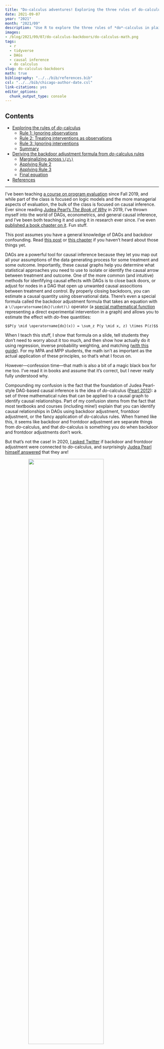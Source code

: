 ```yaml
---
title: "Do-calculus adventures! Exploring the three rules of do-calculus in plain language and deriving the backdoor adjustment formula by hand"
date: 2021-09-07
year: "2021"
month: "2021/09"
description: "Use R to explore the three rules of *do*-calculus in plain language and derive the backdoor adjustment formula by hand"
images: 
- /blog/2021/09/07/do-calculus-backdoors/do-calculus-math.png
tags:
  - r
  - tidyverse
  - DAGs
  - causal inference
  - do calculus
slug: do-calculus-backdoors
math: true
bibliography: "../../bib/references.bib"
csl: "../../bib/chicago-author-date.csl"
link-citations: yes
editor_options:
  chunk_output_type: console
---
```


## Contents <!-- omit in toc -->

-   [Exploring the rules of *do*-calculus](#exploring-the-rules-of-do-calculus)
    -   [Rule 1: Ignoring observations](#rule-1-ignoring-observations)
    -   [Rule 2: Treating interventions as observations](#rule-2-treating-interventions-as-observations)
    -   [Rule 3: Ignoring interventions](#rule-3-ignoring-interventions)
    -   [Summary](#summary)
-   [Deriving the backdoor adjustment formula from *do*-calculus rules](#deriving-the-backdoor-adjustment-formula-from-do-calculus-rules)
    -   [Marginalizing across `\(z\)`](#marginalizing-across-z)
    -   [Applying Rule 2](#applying-rule-2)
    -   [Applying Rule 3](#applying-rule-3)
    -   [Final equation](#final-equation)
-   [References](#references)

------------------------------------------------------------------------

I’ve been teaching [a course on program evaluation](https://evalf21.classes.andrewheiss.com/) since Fall 2019, and while part of the class is focused on logic models and the more managerial aspects of evaluation, the bulk of the class is focused on causal inference. Ever since reading [Judea Pearl’s *The Book of Why*](http://bayes.cs.ucla.edu/WHY/) in 2019, I’ve thrown myself into the world of DAGs, econometrics, and general causal inference, and I’ve been both teaching it and using it in research ever since. I’ve even [published a book chapter on it](https://www.andrewheiss.com/research/chapters/heiss-causal-inference-2021/). Fun stuff.

This post assumes you have a general knowledge of DAGs and backdoor confounding. Read [this post](https://www.andrewheiss.com/blog/2020/02/25/closing-backdoors-dags/) or [this chapter](https://www.andrewheiss.com/research/chapters/heiss-causal-inference-2021/) if you haven’t heard about those things yet.

DAGs are a powerful tool for causal inference because they let you map out all your assumptions of the data generating process for some treatment and some outcome. Importantly, these causal graphs help you determine what statistical approaches you need to use to isolate or identify the causal arrow between treatment and outcome. One of the more common (and intuitive) methods for idenfifying causal effects with DAGs is to close back doors, or adjust for nodes in a DAG that open up unwanted causal associtions between treatment and control. By properly closing backdoors, you can estimate a causal quantity using observational data. There’s even a special formula called the backdoor adjustment formula that takes an equation with a `\(\operatorname{do}(\cdot)\)` operator (a [special mathematical function](https://stats.stackexchange.com/questions/211008/dox-operator-meaning) representing a direct experimental intervention in a graph) and allows you to estimate the effect with *do*-free quantities:

`$$P(y \mid \operatorname{do}(x)) = \sum_z P(y \mid x, z) \times P(z)$$`

When I teach this stuff, I show that formula on a slide, tell students they don’t need to worry about it too much, and then show how actually do it using regression, inverse probability weighting, and matching ([with this guide](https://evalf21.classes.andrewheiss.com/example/matching-ipw/)). For my MPA and MPP students, the math isn’t as important as the actual application of these principles, so that’s what I focus on.

However—confession time—that math is also a bit of a magic black box for me too. I’ve read it in books and assume that it’s correct, but I never really fully understood why.

Compounding my confusion is the fact that the foundation of Judea Pearl-style DAG-based causal inference is the idea of *do*-calculus ([Pearl 2012](#ref-Pearl:2012)): a set of three mathematical rules that can be applied to a causal graph to identify causal relationships. Part of my confusion stems from the fact that most textbooks and courses (including mine!) explain that you can identify causal relationships in DAGs using backdoor adjustment, frontdoor adjustment, or the fancy application of *do*-calculus rules. When framed like this, it seems like backdoor and frontdoor adjustment are separate things from *do*-calculus, and that *do*-calculus is something you do when backdoor and frontdoor adjustments don’t work.

But that’s not the case! In 2020, [I asked Twitter](https://twitter.com/@andrewheiss) if backdoor and frontdoor adjustment were connected to *do*-calculus, and surprisingly [Judea Pearl himself answered](https://twitter.com/yudapearl/status/1252462516468240390) that they are!

<img src="pearl-tweet.png" width="70%" style="display: block; margin: auto;" />

They’re both specific consequences of the application of the rules of *do*-calculus—they just have special names because they’re easy to see in a graph.

But how? How do people apply these strange rules of *do*-calculus to derive these magical backdoor and frontdoor adjustment formulas? The question has haunted me since April 2020.

But in the past couple days, I’ve stumbled across a couple excellent resources ([this course](https://www.bradyneal.com/causal-inference-course) and [these videos](https://www.youtube.com/playlist?list=PLoazKTcS0Rzb6bb9L508cyJ1z-U9iWkA0) + [this blog post](https://stephenmalina.com/post/2020-03-09-front-door-do-calc-derivation/)) that explained *do*-calculus really well, so I figured I’d finally tackle this question and figure out how exactly *do*-calculus is used to derive the backdoor adjustment formula. I won’t show the derivation of the frontdoor formula—smarter people than me have done that ([here](https://stephenmalina.com/post/2020-03-09-front-door-do-calc-derivation/) and [Section 6.2.1 here](https://www.bradyneal.com/Introduction_to_Causal_Inference-Dec17_2020-Neal.pdf), for instance), but I can do the backdoor one now!

First, I’ll explain and illustrate how each of the three rules of *do*-calculus as plain-language-y as possible, and then I’ll apply those rules to show how the backdoor adjustment formula is created.

I use the **ggdag** and **dagitty** packages in R for all this, so you can follow along too. Here we go!

``` r
library(tidyverse)  # For ggplot2 and friends
library(patchwork)  # For combining plots
library(ggdag)      # For making DAGs with ggplot
library(dagitty)    # For dealing with DAG math
library(latex2exp)  # Easily convert LaTeX into arcane plotmath expressions
library(ggtext)     # Use markdown in ggplot labels

# Create a cleaner serifed theme to use throughout
theme_do_calc <- function() {
  theme_dag(base_family = "Linux Libertine O") +
    theme(plot.title = element_text(size = rel(1.5)),
        plot.subtitle = element_markdown())
}

# Make all geom_dag_text() layers use these settings automatically
update_geom_defaults(ggdag:::GeomDagText, list(family = "Linux Libertine O", 
                                               fontface = "bold",
                                               color = "black"))
```

## Exploring the rules of *do*-calculus

The three rules of *do*-calculus have always been confusing to me since they are typically written as pure math equations and not in plain understandable language. For instance, [here’s Judea Pearl’s canonical primer on *do*-calculus](https://ftp.cs.ucla.edu/pub/stat_ser/r402.pdf)—a short PDF with lots of math and proofs ([Pearl 2012](#ref-Pearl:2012)). In basically everything I’ve read about *do*-calculus, there’s inevitably a listing of these three very mathy rules, written for people much smarter than me:

<img src="do-calculus-math.png" width="100%" style="display: block; margin: auto;" />

(*From left to right: [Lattimore and Rohde](#ref-LattimoreRohde:2019) ([2019](#ref-LattimoreRohde:2019)), [The Stanford Encyclopedia of Philosophy](https://plato.stanford.edu/entries/causal-models/do-calculus.html), [Pearl](#ref-Pearl:2012) ([2012](#ref-Pearl:2012)), [Neal](#ref-Neal:2020) ([2020](#ref-Neal:2020))*)

However, beneath this scary math, each rule has specific intuition and purpose behind it—I just didn’t understand the plain-language reasons for each rule until reading [this really neat blog post](https://stephenmalina.com/post/2020-03-09-front-door-do-calc-derivation/). Here’s what each rule actually does:

-   **Rule 1**: Decide if we can ignore an observation
-   **Rule 2**: Decide if we can treat an intervention as an observation
-   **Rule 3**: Decide if we can ignore an intervention

Whoa! That’s exceptionally logical. Each rule is designed to help simplify and reduce nodes in a DAG by either ignoring them (Rules 1 and 3) or making it so interventions like `\(\operatorname{do}(\cdot)\)` can be treated like observations instead (Rule 2).

Let’s explore each of these rules in detail. In all these situations, we’re assuming that there’s a DAG with 4 nodes: W, X, Y, and Z. Y is always the outcome; X is always the main treatment. In each rule, our goal is to get rid of Z by applying the rule. When talking about interventions in a graph, there’s a special notation with overlines and underlines:

-   An overline like `\(G_{\overline{X}}\)` means that you delete all the arrows *going into* X
-   An underline like `\(G_{\underline{X}}\)` means that you delete all the arrows *coming out of* X

I imagine this line like a wall:

-   If the wall is on top of X like `\(\overline{X}\)`, you can’t draw any arrows going into it, so you delete anything going in
-   If the wall is on the bottom of X like `\(\underline{X}\)`, you can’t draw any arrows going out of it, so you delete anything going out

### Rule 1: Ignoring observations

According to Rule 1, we can ignore any observational node if it doesn’t influence the outcome through any path, or if it is d-separated from the outcome. Here’s the formal definition:

`$$P(y \mid z, \operatorname{do}(x), w) = P(y \mid \operatorname{do}(x), w) \qquad \text{ if } (Y \perp Z \mid W, X)_{G_{\overline{X}}}$$`

There are a lot of moving parts here, but remember, the focus in this equation is `\(z\)`. Our goal here is to remove or ignore `\(z\)`. Notice how `\(z\)` exists on the left-hand side of the equation and how it is gone on the right-hand side. As long as we meet the cryptic conditions of `\((Y \perp Z \mid W, X)_{G_{\overline{X}}}\)`, we can get rid of it. But what the heck does that even mean?

Here, `\(G_{\overline{X}}\)` means “the original causal graph with all arrows into X removed,” while the `\(Y \perp Z \mid W, X\)` part means “Y is independent of Z, given W and X” in the new modified graph. If the Y and Z nodes are d-separated from each other after we account for both W and X, we can get rid of Z and ignore it.

Let’s look at this graphically to help make better sense of this. We’ll use the `dagify()` function from **ggdag** to build a couple DAGs: one complete one ($G$) and one with all the arrows into X deleted ($G_{\overline{X}}$). X causes both X and Y, while W confounds X, Y, and Z.

``` r
rule1_g <- dagify(
  Y ~ X + W,
  X ~ W,
  Z ~ X + W,
  coords = list(x = c(X = 1, Y = 2, Z = 1.25, W = 1.5),
                y = c(X = 1, Y = 1, Z = 2, W = 2))
)

rule1_g_x_over <- dagify(
  Y ~ X + W,
  Z ~ X + W,
  coords = list(x = c(X = 1, Y = 2, Z = 1.25, W = 1.5),
                y = c(X = 1, Y = 1, Z = 2, W = 2))
) 
```

``` r
plot_rule1_g <- ggplot(rule1_g, aes(x = x, y = y, 
                                    xend = xend, yend = yend)) +
  geom_dag_edges() +
  geom_dag_point(color = "grey80", size = 10) +
  geom_dag_text() +
  labs(title = TeX("$G$"),
       subtitle = "Original DAG") +
  theme_do_calc()

plot_rule1_g_x_over <- ggplot(rule1_g_x_over, aes(x = x, y = y, 
                                                  xend = xend, yend = yend)) +
  geom_dag_edges() +
  geom_dag_point(color = "grey80", size = 10) +
  geom_dag_text() +
  labs(title = TeX("$G_\\bar{x}$"),
       subtitle = "DAG with arrows *into* X deleted") +
  theme_do_calc()

plot_rule1_g | plot_rule1_g_x_over
```

<img src="{{< blogdown/postref >}}index_files/figure-html/plot-rule1-1.png" width="100%" style="display: block; margin: auto;" />

If we want to calculate the causal effect of X on Y, do we need to worry about Z here, or can we ignore it? Let’s apply Rule 1. If we look at the modified `\(G_{\overline{X}}\)`, Y and Z are completely d-separated if we account for both W and X—there’s no direct arrow between them, and there’s no active path connecting them through W or X, since we’re accounting for (or condition on) those nodes. Y and Z are thus d-separated and `\(Y \perp Z \mid W, X\)`. We can confirm this with the `impliedConditionalIndependencies()` function from the **dagitty** package:

``` r
impliedConditionalIndependencies(rule1_g_x_over)
## W _||_ X
## Y _||_ Z | W, X
```

And there it is! The second independency there is `\(Y \perp Z \mid W, X\)`. That means that we can apply Rule 1 and ignore Z, meaning that

`$$P(y \mid z, \operatorname{do}(x), w) = P(y \mid \operatorname{do}(x), w)$$`

This makes sense but is a little too complicated for me, since we’re working with four different nodes. We can simplify this and pretend that `\(\operatorname{do}(x)\)` is nothing and that X doesn’t exist. That leaves us with just three nodes—W, Y, and Z—and this DAG:

``` r
rule1_g_simple <- dagify(
  Y ~ W,
  Z ~ W,
  coords = list(x = c(Y = 2, Z = 1, W = 1.5),
                y = c(Y = 1, Z = 1, W = 2))
)

plot_rule1_g_simple <- ggplot(rule1_g_simple, aes(x = x, y = y, 
                                                  xend = xend, yend = yend)) +
  geom_dag_edges() +
  geom_dag_point(color = "grey80", size = 10) +
  geom_dag_text() +
  labs(title = TeX("$G$"),
       subtitle = "Simplified DAG without X") +
  theme_do_calc()
plot_rule1_g_simple
```

<img src="{{< blogdown/postref >}}index_files/figure-html/plot-rule1-simple-1.png" width="50%" style="display: block; margin: auto;" />

The simplified X-free version of Rule 1 looks like this:

`$$P(y \mid z, w) = P(y \mid w) \qquad \text{ if } (Y \perp Z \mid W)_{G}$$`

In other words, we can ignore Z and remove it from the `\(P(y \mid z, w)\)` equation if Y and Z are d-separated (or independent of each other) after accounting for W. Once we account for W, there’s no possible connection between Y and Z, so they really are d-separated. We can again confirm this with code:

``` r
impliedConditionalIndependencies(rule1_g_simple)
## Y _||_ Z | W
```

There we go. Because `\(Y \perp Z \mid W\)` we can safely ignore Z.

### Rule 2: Treating interventions as observations

Rule 1 is neat, but it has nothing to do with causal interventions or the `\(\operatorname{do}(\cdot)\)` operator. It feels more like a housekeeping rule—it’s a way of simplifying and removing unnecessary nodes that don’t have to do with the main treatment → outcome relationship.

With Rule 2, we start messing with interventions. In an experiment like a randomized controlled trial, a researcher has the ability to assign treatment and either `\(\operatorname{do}(x)\)` or not `\(\operatorname{do}(x)\)`. With observational data, though, it’s not possible to `\(\operatorname{do}(x)\)` directly. It would be fantastic if we could take an intervention like `\(\operatorname{do}(x)\)` and treat it like regular non-interventional observational data. Rule 2 lets us do this.

According to Rule 2, interventions (or `\(do(x)\)`) can be treated as observations (or `\(x\)`) when the causal effect of a variable on the outcome ($X \rightarrow Y$) only influences the outcome through directed paths. The official math for this is this complicated thing:

`$$P(y \mid \operatorname{do}(z), \operatorname{do}(x), w) = P(y \mid z, \operatorname{do}(x), w) \qquad \text{ if } (Y \perp Z \mid W, X)_{G_{\overline{X}, \underline{Z}}}$$`

For me, this is super confusing, since there are two different `\(\operatorname{do}(\cdot)\)` operators here and when I think of causal graphs, I think of single interventions. Like we did with Rule 1, we can simplify this and pretend that there’s no intervention `\(\operatorname{do}(x)\)` (we’ll do the full rule in a minute, don’t worry). Again, this is legal because each of these rules are focused on messing with the Z variable: ignoring it or treating it as an observation. That leaves us with this slightly simpler (though still cryptic) equation:

`$$P(y \mid \operatorname{do}(z), w) = P(y \mid z, w) \qquad \text{ if } (Y \perp Z \mid W)_{G_{\underline{Z}}}$$`

Notice how the left-hand side has the interventional `\(\operatorname{do}(z)\)`, while the right-hand side has the observed `\(z\)`. As long as we meet the condition `\((Y \perp Z \mid W)_{G_{\underline{Z}}}\)`, we can transform `\(\operatorname{do}(z)\)` into `\(z\)` and work only with observational data. Once again, though, what does this `\((Y \perp Z \mid W)_{G_{\underline{Z}}}\)` condition even mean?

Here, `\(G_{\underline{Z}}\)` means “the original causal graph with all arrows out of Z removed,” while the `\(Y \perp Z \mid W\)` part means “Y is independent of Z, given W” in the new modified graph. Similar to Rule 1, if the Y and Z nodes are d-separated from each other after we account for W, we can legally treat `\(\operatorname{do}(z)\)` like `\(z\)`.

As we did with Rule 1, we’ll build a couple basic DAGs: a complete one ($G$) and one with all the arrows *out of* Z deleted ($G_{\underline{Z}}$).

``` r
rule2_g_simple <- dagify(
  Y ~ Z + W,
  Z ~ W,
  coords = list(x = c(Y = 2, Z = 1, W = 1.5),
                y = c(Y = 1, Z = 1, W = 2))
)

rule2_g_simple_z_under <- dagify(
  Y ~ W,
  Z ~ W,
  coords = list(x = c(Y = 2, Z = 1, W = 1.5),
                y = c(Y = 1, Z = 1, W = 2))
) 
```

``` r
plot_rule2_g_simple <- ggplot(rule2_g_simple, 
                              aes(x = x, y = y, 
                                  xend = xend, yend = yend)) +
  geom_dag_edges() +
  geom_dag_point(color = "grey80", size = 10) +
  geom_dag_text() +
  labs(title = TeX("$G$"),
       subtitle = "Original DAG") +
  theme_do_calc()

plot_rule2_g_simple_z_under <- ggplot(rule2_g_simple_z_under, 
                                      aes(x = x, y = y, 
                                          xend = xend, yend = yend)) +
  geom_dag_edges() +
  geom_dag_point(color = "grey80", size = 10) +
  geom_dag_text() +
  labs(title = TeX("$G_\\underline{Z}$"),
       subtitle = "DAG with arrows *out of* Z deleted") +
  theme_do_calc()

plot_rule2_g_simple | plot_rule2_g_simple_z_under
```

<img src="{{< blogdown/postref >}}index_files/figure-html/plot-rule2-simple-1.png" width="100%" style="display: block; margin: auto;" />

So, can we treat Z here like an observational node instead of a interventional `\(\operatorname{do}(\cdot)\)` node? Let’s apply Rule 2. If we look at the modified `\(G_{\underline{Z}}\)` graph, Z and Y are completely d-separated if we account for W—there’s no direct arrow between them, and there’s no active path connecting them through W since we’re conditioning on W. We can thus say that `\(Y \perp Z \mid W\)`. We can confirm this with code too:

``` r
impliedConditionalIndependencies(rule2_g_simple_z_under)
## Y _||_ Z | W
```

Woohoo! Because `\(Y \perp Z \mid W\)` in that modified `\(G_{\underline{Z}}\)` graph, we can legally convert the interventional `\(\operatorname{do}(z)\)` to just a regular old observational `\(z\)`:

`$$P(y \mid \operatorname{do}(z), w) = P(y \mid z, w)$$`

So far we’ve applied Rule 2 to a simplified DAG with three nodes, but what does it look like if we’re using the full four-node graph that is used in the formal definition of Rule 2?

`$$P(y \mid \operatorname{do}(z), \operatorname{do}(x), w) = P(y \mid z, \operatorname{do}(x), w) \qquad \text{ if } (Y \perp Z \mid W, X)_{G_{\overline{X}, \underline{Z}}}$$`

Here’s one graphical representation of a graph with the four nodes W, X, Y, and Z (but it’s definitely not the only possible graph! These *do*-calculus rules don’t assume any specific relationships between the nodes). Here, Y is caused by both X and Z, and we’ll pretend that they’re both interventions (so `\(\operatorname{do}(x)\)` and `\(\operatorname{do}(z)\)`). X is causally linked to Z, and W confounds all three: X, Y, and Z. Graph `\(G\)` shows the complete DAG; Graph `\(G_{\overline{X}, \underline{Z}}\)` shows a modified DAG with all arrows *into* X deleted ($\overline{X}$) and all arrows *out of* Z deleted ($\underline{Z}$).

``` r
rule2_g <- dagify(
  Y ~ X + W + Z,
  X ~ W,
  Z ~ X + W,
  coords = list(x = c(X = 1, Y = 2, Z = 1.25, W = 1.5),
                y = c(X = 1, Y = 1, Z = 2, W = 2))
)

rule2_g_modified <- dagify(
  Y ~ X + W,
  Z ~ X + W,
  coords = list(x = c(X = 1, Y = 2, Z = 1.25, W = 1.5),
                y = c(X = 1, Y = 1, Z = 2, W = 2))
) 
```

``` r
plot_rule2_g <- ggplot(rule2_g, aes(x = x, y = y, 
                                    xend = xend, yend = yend)) +
  geom_dag_edges() +
  geom_dag_point(color = "grey80", size = 10) +
  geom_dag_text() +
  labs(title = TeX("$G$"),
       subtitle = "Original DAG") +
  theme_do_calc()

plot_rule2_modified <- ggplot(rule2_g_modified, 
                              aes(x = x, y = y, 
                                  xend = xend, yend = yend)) +
  geom_dag_edges() +
  geom_dag_point(color = "grey80", size = 10) +
  geom_dag_text() +
  labs(title = TeX("$G_{\\bar{X}, \\underline{Z}}$"),
       subtitle = "DAG with arrows *into* X and *out of* Z deleted") +
  theme_do_calc()

plot_rule2_g | plot_rule2_modified
```

<img src="{{< blogdown/postref >}}index_files/figure-html/plot-rule2-1.png" width="100%" style="display: block; margin: auto;" />

Okay. Our goal here is to check if we can treat `\(\operatorname{do}(z)\)` like a regular observational `\(z\)`. We can legally do this if Y and Z are d-separated in that modified graph, after accounting for both W and X, or `\(Y \perp Z \mid W, X\)`. And that is indeed the case! There’s no direct arrow connecting Y and Z in the modified graph, and once we condition on (or account for) W and X, no pathways between Y and Z are active—Y and Z are independent and d-separated. We can confirm this with code:

``` r
impliedConditionalIndependencies(rule2_g_modified)
## W _||_ X
## Y _||_ Z | W, X
```

The second independency there is that `\(Y \perp Z \mid W, X\)`, which is exactly what we want to see. We can thus legally transform `\(\operatorname{do}(z)\)` to `\(z\)`:

`$$P(y \mid \operatorname{do}(z), \operatorname{do}(x), w) = P(y \mid z, \operatorname{do}(x), w)$$`

What’s really neat is that Rule 2 is a generalized version of the backdoor criterion. More on that below after we explore Rule 3.

### Rule 3: Ignoring interventions

Rule 3 is the trickiest of the three, conceptually. It tells us when we can completely remove a `\(\operatorname{do}(\cdot)\)` expression rather than converting it to an observed quantity. Here it is in all its mathy glory:

`$$P(y \mid \operatorname{do}(z), \operatorname{do}(x), w) = P(y \mid \operatorname{do}(x), w) \qquad \text{ if } (Y \perp Z \mid W, X)_{G_{\overline{X}, \overline{Z(W)}}}$$`

In simpler language, this means that we can ignore an intervention (or a `\(\operatorname{do}(\cdot)\)` expression) if it doesn’t influence the outcome through any uncontrolled path—we can remove `\(\operatorname{do}(z)\)` if there is no causal association (or no unblocked causal paths) flowing from Z to Y.

This rule is tricky, though, because it depends on where the Z node (i.e. the intervention we want to get rid of) appears in the graph. Note the notation for the modified graph here. With the other rules, we used things like `\(G_{\overline{X}}\)` or `\(G_{\underline{Z}}\)` to remove arrows into and out of specific nodes in the modified graph. Here, though, we have the strange `\(G_{\overline{Z(W)}}\)`. This Z(W) is weird! It means “any Z node that isn’t an ancestor of W.” We thus only delete arrows going into a Z node in the modified graph if that Z node doesn’t precede W.

Here’s one version of what that could look like graphically:

``` r
rule3_g <- dagify(
  Y ~ X + W,
  W ~ Z,
  Z ~ X,
  coords = list(x = c(X = 1, Y = 2, Z = 1.25, W = 1.5),
                y = c(X = 1, Y = 1, Z = 2, W = 1.75))
)
```

``` r
plot_rule3_g <- ggplot(rule3_g, 
                       aes(x = x, y = y, 
                           xend = xend, yend = yend)) +
  geom_dag_edges() +
  geom_dag_point(color = "grey80", size = 10) +
  geom_dag_text() +
  labs(title = TeX("$G$"),
       subtitle = "Original DAG") +
  theme_do_calc()

plot_rule3_g_modified <- ggplot(rule3_g, 
                                aes(x = x, y = y, 
                                    xend = xend, yend = yend)) +
  geom_dag_edges() +
  geom_dag_point(color = "grey80", size = 10) +
  geom_dag_text() +
  labs(title = TeX("$G_{\\bar{X}, \\bar{Z(W)}}$"),
       subtitle = "DAG with arrows *into* Z deleted as long as Z isn't an<br>ancestor of W + all arrows *into* X deleted") +
  theme_do_calc()

plot_rule3_g | plot_rule3_g_modified
```

<img src="{{< blogdown/postref >}}index_files/figure-html/plot-rule3-1.png" width="100%" style="display: block; margin: auto;" />

Notice how these two graphs are identical. Because we only delete arrows going into Z if Z is not an ancestor of W, in this case `\(G = G_{\overline{X}, \overline{Z(W)}}\)`.

Remember that our original goal is to get rid of `\(\operatorname{do}(z)\)`, which we can legally do if Y and Z are d-separated and independent in our modified graph, or if `\(Y \perp Z \mid W, X\)`. That is once again indeed the case here: there’s no direct arrow between Y and Z, and if we condition on W and X, there’s no way to pass association between Y and Z, meaning that Y and Z are d-separated. Let’s confirm it with code:

``` r
impliedConditionalIndependencies(rule3_g)
## W _||_ X | Z
## Y _||_ Z | W, X
```

That second independency is our `\(Y \perp Z \mid W, X\)`, so we can safely eliminate `\(\operatorname{do}(z)\)` from the equation. We can ignore it because it doesn’t influence the outcome `\(Y\)` through any possible path. Goodbye `\(\operatorname{do}(z)\)`!:

`$$P(y \mid \operatorname{do}(z), \operatorname{do}(x), w) = P(y \mid \operatorname{do}(x), w)$$`

In this case, the alternative graph `\(G_{\overline{X}, \overline{Z(W)}}\)` was the same as the original graph because of the location of Z—Z was an ancestor of W, so we didn’t delete any arrows. If Z is *not* an ancestor, though, we get to actually modify the graph. For instance, consider this DAG:

``` r
rule3_g_alt <- dagify(
  Y ~ X + W,
  Z ~ W,
  X ~ Z,
  coords = list(x = c(X = 1, Y = 2, Z = 1.25, W = 1.5),
                y = c(X = 1, Y = 1, Z = 2, W = 1.75))
)

rule3_g_alt_modified <- dagify(
  Y ~ X + W,
  Z ~ 0,
  X ~ 0,
  coords = list(x = c(X = 1, Y = 2, Z = 1.25, W = 1.5),
                y = c(X = 1, Y = 1, Z = 2, W = 1.75))
) 
```

``` r
plot_rule3_g_alt <- ggplot(rule3_g_alt, 
                           aes(x = x, y = y, 
                               xend = xend, yend = yend)) +
  geom_dag_edges() +
  geom_dag_point(color = "grey80", size = 10) +
  geom_dag_text() +
  labs(title = TeX("$G$"),
       subtitle = "Original DAG") +
  theme_do_calc()

plot_rule3_g_alt_modified <- ggplot(rule3_g_alt_modified, 
                                    aes(x = x, y = y, 
                                        xend = xend, yend = yend)) +
  geom_dag_edges() +
  geom_dag_point(color = "grey80", size = 10) +
  geom_dag_text() +
  labs(title = TeX("$G_{\\bar{X}, \\bar{Z(W)}}$"),
       subtitle = "DAG with arrows *into* Z deleted as long as Z isn't an<br>ancestor of W + all arrows *into* X deleted") +
  theme_do_calc()

plot_rule3_g_alt | plot_rule3_g_alt_modified
## Warning: Removed 1 rows containing missing values (geom_dag_point).
## Warning: Removed 1 rows containing missing values (geom_dag_text).
```

<img src="{{< blogdown/postref >}}index_files/figure-html/plot-rule3-alt-1.png" width="100%" style="display: block; margin: auto;" />

Phew. In this case, our DAG surgery for making the modified graph `\(G_{\overline{X}, \overline{Z(W)}}\)` actually ended up completely d-separating Z from all nodes. Because Z isn’t an ancestor of W (but is instead a descendant), we get to delete arrows going into it, and we get to delete arrows going into X as well. We can remove `\(\operatorname{do}(z)\)` from the equation as long as `\(Y \perp Z \mid W, X\)` in this modified graph. That is most definitely the case here. And once again, code confirms it (ignore the 0s here—they’re only there so that the DAG plots correctly):

``` r
impliedConditionalIndependencies(rule3_g_alt_modified)
## 0 _||_ W
## 0 _||_ Y | X
## W _||_ X
## W _||_ Z
## X _||_ Z | 0
## Y _||_ Z | 0
## Y _||_ Z | X
```

And once again, we can legally get rid of `\(\operatorname{do}(z)\)`:

`$$P(y \mid \operatorname{do}(z), \operatorname{do}(x), w) = P(y \mid \operatorname{do}(x), w)$$`

### Summary

Phew. Let’s look back at the three main rules and add their corresponding mathy versions, which should make more sense now:

-   **Rule 1**: Decide if we can ignore an observation

    `$$P(y \mid z, \operatorname{do}(x), w) = P(y \mid \operatorname{do}(x), w) \qquad \text{ if } (Y \perp Z \mid W, X)_{G_{\overline{X}}}$$`

-   **Rule 2**: Decide if we can treat an intervention as an observation

    `$$P(y \mid \operatorname{do}(z), \operatorname{do}(x), w) = P(y \mid z, \operatorname{do}(x), w) \qquad \text{ if } (Y \perp Z \mid W, X)_{G_{\overline{X}, \underline{Z}}}$$`

-   **Rule 3**: Decide if we can ignore an intervention

    `$$P(y \mid \operatorname{do}(z), \operatorname{do}(x), w) = P(y \mid \operatorname{do}(x), w) \qquad \text{ if } (Y \perp Z \mid W, X)_{G_{\overline{X}, \overline{Z(W)}}}$$`

## Deriving the backdoor adjustment formula from *do*-calculus rules

That was a lot of math, but hopefully each of these *do*-calculus rules make sense in isolation now. Now that I finally understand what each of these are doing, we can apply these rules to see where the pre-derived / canned backdoor adjustment formula comes from. Somehow by applying these rules, we can transform the left-hand side of this formula into the *do*-free right-hand side:

`$$P(y \mid \operatorname{do}(x)) = \sum_z P(y \mid x, z) \times P(z)$$`

Let’s go through the derivation of the backdoor adjustment formula step-by-step to see how it works. We’ll use this super simple DAG that shows the causal effect of treatment X on outcome Y, confounded by Z:

``` r
backdoor_g <- dagify(
  Y ~ X + Z,
  X ~ Z,
  coords = list(x = c(Y = 2, X = 1, Z = 1.5),
                y = c(Y = 1, X = 1, Z = 2))
)

plot_backdoor_g <- ggplot(backdoor_g, aes(x = x, y = y, 
                                          xend = xend, yend = yend)) +
  geom_dag_edges() +
  geom_dag_point(color = "grey80", size = 10) +
  geom_dag_text() +
  labs(title = TeX("$G$"),
       subtitle = "Basic backdoor confounding") +
  theme_do_calc()
plot_backdoor_g
```

<img src="{{< blogdown/postref >}}index_files/figure-html/basic-backdoor-dag-1.png" width="50%" style="display: block; margin: auto;" />

### Marginalizing across `\(z\)`

We’re interested in the causal effect of X on Y, or `\(P(y \mid \operatorname{do}(x))\)`. If this were an experiment like a randomized controlled trial, we’d be able to delete all arrows going into X, which would remove all confounding from Z and allow us to measure the exact causal effect of X on Y. However, with observational data, we can’t delete arrows like that. But, we can condition the X → Y relationship on Z, given that it influences both X and Y.

We thus need to calculate the joint probability of `\(P(y \mid \operatorname{do}(x))\)` across all values of Z. Using the rules of [probability marginalization](https://en.wikipedia.org/wiki/Marginal_distribution) and [the chain rule for joint probabilities](https://en.wikipedia.org/wiki/Chain_rule_(probability)), we can write this joint probability like so:

`$$P(y \mid \operatorname{do}(x)) = \sum_z P(y \mid \operatorname{do}(x), z) \times P(z \mid \operatorname{do}(x))$$`

The right-hand side of that equation is what we want to be able to estimate using only observational data, but right now it has two `\(\operatorname{do}(\cdot)\)` operators in it, marked in <span style="color:#FF4136;">red</span> and <span style="color:#B10DC9;">purple</span>:

`$$\sum_z P(y \mid {\color{#FF4136} \operatorname{do}(x)}, z) \times P(z \mid {\color{#B10DC9} \operatorname{do}(x)})$$`

We need to get rid of those.

### Applying Rule 2

First let’s get rid of the <span style="color:#FF4136;">red</span> `\(\color{#FF4136} \operatorname{do}(x)\)` that’s in `\(P(y \mid {\color{#FF4136} \operatorname{do}(x)}, z)\)`. This chunk of the equation involves all three variables: treatment, outcome, and confounder. Accordingly, we don’t really want to ignore any of these variables by using something like Rule 1 or Rule 3. Instead, we can try to treat that `\(\color{#FF4136} \operatorname{do}(x)\)` as an observational `\(\color{#FF4136} x\)` using Rule 2.

According to Rule 2, we can treat an interventional `\(\operatorname{do}(\cdot)\)` operator as observational if we meet specific criteria in a modified graph where we remove all arrows out of X:

`$$P(y \mid {\color{#FF4136} \operatorname{do}(x)}, z) = P(y \mid {\color{#FF4136} x}, z) \qquad \text{ if } (Y \perp X \mid Z)_{G_{\underline{X}}}$$`

Here’s the modified `\(G_{\underline{X}}\)` graph:

``` r
backdoor_g_underline_x <- dagify(
  Y ~ Z,
  X ~ Z,
  coords = list(x = c(Y = 2, X = 1, Z = 1.5),
                y = c(Y = 1, X = 1, Z = 2))
)

plot_backdoor_g_underline_x <- ggplot(backdoor_g_underline_x, 
                                      aes(x = x, y = y, 
                                          xend = xend, yend = yend)) +
  geom_dag_edges() +
  geom_dag_point(color = "grey80", size = 10) +
  geom_dag_text() +
  labs(title = TeX("$G_\\underline{X}$"),
       subtitle = "DAG with arrows *out of* X deleted") +
  theme_do_calc()

plot_backdoor_g | plot_backdoor_g_underline_x
```

<img src="{{< blogdown/postref >}}index_files/figure-html/backdoor-rule2-1.png" width="100%" style="display: block; margin: auto;" />

Following Rule 2, we can treat `\(\color{#FF4136} \operatorname{do}(x)\)` like a regular observational `\(\color{#FF4136} x\)` as long as X and Y are d-separated in this modified `\(G_{\underline{X}}\)` graph when conditioning on Z. And that is indeed the case: there’s no direct arrow between X and Y, and by conditioning on Z, there’s no active pathway between X and Y through Z. Let’s see if code backs us up:

``` r
impliedConditionalIndependencies(backdoor_g_underline_x)
## X _||_ Y | Z
```

Perfect! Because `\(Y \perp X \mid Z\)`, we can treat `\(\color{#FF4136} \operatorname{do}(x)\)` like `\(\color{#FF4136} x\)`.

### Applying Rule 3

After applying Rule 2 to the first chunk of the equation, we’re still left with the <span style="color:#B10DC9;">purple</span> `\(\color{#B10DC9} \operatorname{do}(x)\)` in the second chunk:

`$$\sum_z P(y \mid {\color{#FF4136} x}, z) \times P(z \mid {\color{#B10DC9} \operatorname{do}(x)})$$`

This second chunk doesn’t have the outcome `\(y\)` in it and instead refers only to the treatment and confounder. Since it’s not connected with the outcome, it would be neat if we could get rid of that `\(\color{#B10DC9} \operatorname{do}(x)\)` altogether. That’s what Rule 3 is for—ignoring interventions.

According to Rule 3, we can remove a `\(\operatorname{do}(\cdot)\)` operator as long as it doesn’t influence the outcome through any uncontrolled or unconditioned path in a modified graph. Because we’re dealing with a smaller number of variables here, the math for Rule 3 is a lot simpler:

`$$P(z \mid {\color{#B10DC9} \operatorname{do}(x)}) = P(y \mid {\color{#B10DC9} \text{nothing!}}) \qquad \text{ if } (X \perp Z)_{G_{\overline{X}}}$$`

Here’s the simplified `\(G_{\overline{X}}\)` graph:

``` r
backdoor_g_overline_x <- dagify(
  Y ~ X + Z,
  coords = list(x = c(Y = 2, X = 1, Z = 1.5),
                y = c(Y = 1, X = 1, Z = 2))
)

plot_backdoor_g_overline_x <- ggplot(backdoor_g_overline_x, 
                                     aes(x = x, y = y, 
                                         xend = xend, yend = yend)) +
  geom_dag_edges() +
  geom_dag_point(color = "grey80", size = 10) +
  geom_dag_text() +
  labs(title = TeX("$G_\\bar{X}$"),
       subtitle = "DAG with arrows *into* X deleted") +
  theme_do_calc()

plot_backdoor_g | plot_backdoor_g_overline_x
```

<img src="{{< blogdown/postref >}}index_files/figure-html/backdoor-rule3-1.png" width="100%" style="display: block; margin: auto;" />

As long as X and Z are d-separated and independent, we can remove that `\(\color{#B10DC9} \operatorname{do}(x)\)` completely. According to this graph, there’s no direct arrow connecting them, and there’s no active pathway through Y, since Y is a collider in this case and doesn’t pass on causal association. As always, let’s verify with code:

``` r
impliedConditionalIndependencies(backdoor_g_overline_x)
## X _||_ Z
```

Huzzah! `\(X \perp Z\)`, which means we can nuke the `\(\color{#B10DC9} \operatorname{do}(x)\)`.

### Final equation

After marginalizing across `\(z\)`, applying Rule 2, and applying Rule 3, we’re left with the following formula for backdoor adjustment:

`$$P(y \mid \operatorname{do}(x)) = \sum_z P(y \mid x, z) \times P(z)$$`

That’s exactly the same formula as the general backdoor adjustment formula—we successfully derived it using *do*-calculus rules!

Most importantly, there are no `\(\operatorname{do}(\cdot)\)` operators anywhere in this equation, making this estimand completely *do*-free and estimable using non-interventional observational data! As long as we close the backdoor confounding by adjusting for Z (however you want, like through inverse probability weighting, matching, fancy machine learning stuff, or whatever else—see [this chapter](https://www.andrewheiss.com/research/chapters/heiss-causal-inference-2021/), or [this blog post](https://www.andrewheiss.com/blog/2020/02/25/closing-backdoors-dags/), or [this guide](https://evalf21.classes.andrewheiss.com/example/matching-ipw/) for examples of how to do this), we can estimate the causal effect of X on Y (or `\(P(y \mid \operatorname{do}(x))\)`) with only observational data.

Here’s the derivation all at once:

$$
`\begin{aligned}
& [\text{Marginalization across } z + \text{chain rule for conditional probabilities}] \\
P(y \mid \operatorname{do}(x)) =& \sum_z P(y \mid {\color{#FF4136} \operatorname{do}(x)}, z) \times P(z \mid {\color{#B10DC9} \operatorname{do}(x)}) \\
& [\text{Use Rule 2 to treat } {\color{#FF4136} \operatorname{do}(x)} \text{ as } {\color{#FF4136} x}] \\
=& \sum_z P(y \mid {\color{#FF4136} x}, z) \times P(z \mid {\color{#B10DC9} \operatorname{do}(x)}) \\
& [\text{Use Rule 3 to nuke } {\color{#B10DC9} \operatorname{do}(x)}] \\
=& \sum_z P(y \mid {\color{#FF4136} x}, z) \times P(z \mid {\color{#B10DC9} \text{nothing!}}) \\
& [\text{Final backdoor adjustment formula!}] \\
=& \sum_z P(y \mid x, z) \times P(z)
\end{aligned}`
$$

That’s so so cool!

The frontdoor adjustment formula can be derived in a similar process—see [the end of this post for an example](https://stephenmalina.com/post/2020-03-09-front-door-do-calc-derivation/#fn:1) (with that, you apply Rules 2 and 3 repeatedly until all the `\(\operatorname{do}(\cdot)\)` operators disappear)

And in cases where there’s no pre-derived backdoor or frontdoor adjustment formula, you can still apply these three *do*-calculus rules to attempt to identify the relationship between X and Y. Not all DAGs are fully estimable, but if they are estimable, the rules of *do*-calculus can be applied to derive the estimate. Fancier tools like [Causal Fusion](https://causalfusion.net/) help with this and automate the process.

## References

<div id="refs" class="references csl-bib-body hanging-indent">

<div id="ref-LattimoreRohde:2019" class="csl-entry">

Lattimore, Finnian, and David Rohde. 2019. “Replacing the Do-Calculus with Bayes Rule,” December. <https://arxiv.org/abs/1906.07125>.

</div>

<div id="ref-Neal:2020" class="csl-entry">

Neal, Brady. 2020. *Introduction to Causal Inference from a Machine Learning Perspective*. <https://www.bradyneal.com/causal-inference-course>.

</div>

<div id="ref-Pearl:2012" class="csl-entry">

Pearl, Judea. 2012. “The *Do*-Calculus Revisited.” In *Proceedings of the Twenty-Eighth Conference on Uncertainty in Artificial Intelligence*, 3–11. UAI’12. Arlington, Virginia: AUAI Press. <https://dl.acm.org/doi/10.5555/3020652.3020654>.

</div>

</div>
